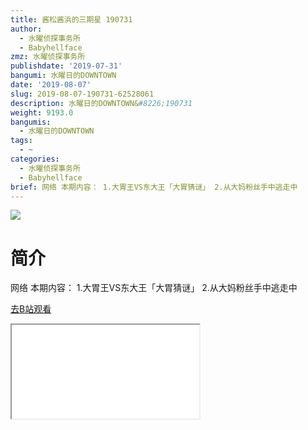 ```yaml
---
title: 酱松酱浜的三期星 190731
author:
  - 水曜侦探事务所
  - Babyhellface
zmz: 水曜侦探事务所
publishdate: '2019-07-31'
bangumi: 水曜日的DOWNTOWN
date: '2019-08-07'
slug: 2019-08-07-190731-62528061
description: 水曜日的DOWNTOWN&#8226;190731
weight: 9193.0
bangumis:
  - 水曜日的DOWNTOWN
tags:
  - ~
categories:
  - 水曜侦探事务所
  - Babyhellface
brief: 网络 本期内容： 1.大胃王VS东大王「大胃猜谜」 2.从大妈粉丝手中逃走中
---
```

![](https://raw.githubusercontent.com/tcgriffith/owaraisite/master/static/tmpimg/67d246bea9bf5e01aa7c78ac25bc4f734cb0236d.png.480.jpg)
# 简介  
网络
本期内容：
1.大胃王VS东大王「大胃猜谜」
2.从大妈粉丝手中逃走中  

[去B站观看](https://www.bilibili.com/video/av62528061/)
<div class ="resp-container"><iframe class="testiframe" src="//player.bilibili.com/player.html?aid=62528061"", scrolling="no", allowfullscreen="true" > </iframe></div> 
